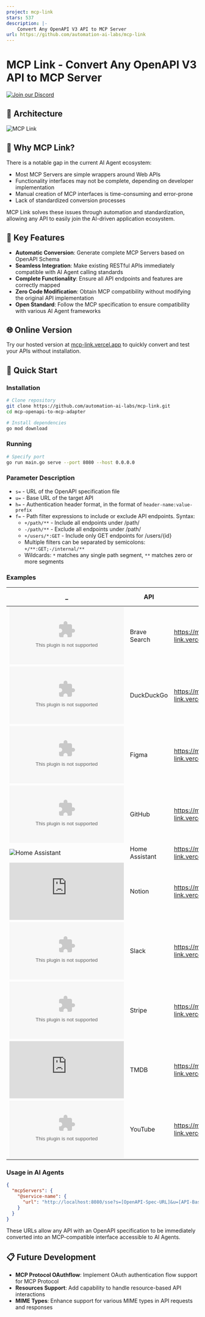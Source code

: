 ```yaml
---
project: mcp-link
stars: 537
description: |-
    Convert Any OpenAPI V3 API to MCP Server
url: https://github.com/automation-ai-labs/mcp-link
---
```


# MCP Link - Convert Any OpenAPI V3 API to MCP Server

[![Join our Discord](https://img.shields.io/discord/1234567890?color=7289da&label=Discord&logo=discord&logoColor=white)](https://discord.gg/qkzfbqdSa9)

## 🧩 Architecture

![MCP Link](assets/diagrams.png)

## 🤔 Why MCP Link?

There is a notable gap in the current AI Agent ecosystem:

- Most MCP Servers are simple wrappers around Web APIs
- Functionality interfaces may not be complete, depending on developer implementation
- Manual creation of MCP interfaces is time-consuming and error-prone
- Lack of standardized conversion processes

MCP Link solves these issues through automation and standardization, allowing any API to easily join the AI-driven application ecosystem.


## 🌟 Key Features

- **Automatic Conversion**: Generate complete MCP Servers based on OpenAPI Schema
- **Seamless Integration**: Make existing RESTful APIs immediately compatible with AI Agent calling standards
- **Complete Functionality**: Ensure all API endpoints and features are correctly mapped
- **Zero Code Modification**: Obtain MCP compatibility without modifying the original API implementation
- **Open Standard**: Follow the MCP specification to ensure compatibility with various AI Agent frameworks


## 🌐 Online Version

Try our hosted version at [mcp-link.vercel.app](https://mcp-link.vercel.app) to quickly convert and test your APIs without installation.


## 🚀 Quick Start

### Installation

```bash
# Clone repository
git clone https://github.com/automation-ai-labs/mcp-link.git
cd mcp-openapi-to-mcp-adapter

# Install dependencies
go mod download
```

### Running

```bash
# Specify port
go run main.go serve --port 8080 --host 0.0.0.0
```


### Parameter Description

- `s=` - URL of the OpenAPI specification file
- `u=` - Base URL of the target API
- `h=` - Authentication header format, in the format of `header-name:value-prefix`
- `f=` - Path filter expressions to include or exclude API endpoints. Syntax:
  - `+/path/**` - Include all endpoints under /path/
  - `-/path/**` - Exclude all endpoints under /path/
  - `+/users/*:GET` - Include only GET endpoints for /users/{id}
  - Multiple filters can be separated by semicolons: `+/**:GET;-/internal/**`
  - Wildcards: `*` matches any single path segment, `**` matches zero or more segments

### Examples
| _ | API | MCP Link URL | Authentication Method |
|------|-----|-------------|---------|
| ![Brave](https://img.logo.dev/brave.com) | Brave Search | https://mcp-link.vercel.app/links/brave | API Key |
| ![DuckDuckGo](https://img.logo.dev/duckduckgo.com) | DuckDuckGo | https://mcp-link.vercel.app/links/duckduckgo | None |
| ![Figma](https://img.logo.dev/figma.com) | Figma | https://mcp-link.vercel.app/links/figma | API Token |
| ![GitHub](https://img.logo.dev/github.com) | GitHub | https://mcp-link.vercel.app/links/github | Bearer Token |
| ![Home Assistant](https://img.logo.dev/home-assistant.io) | Home Assistant | https://mcp-link.vercel.app/links/homeassistant | Bearer Token |
| ![Notion](https://img.logo.dev/notion.so) | Notion | https://mcp-link.vercel.app/links/notion | Bearer Token |
| ![Slack](https://img.logo.dev/slack.com) | Slack | https://mcp-link.vercel.app/links/slack | Bearer Token |
| ![Stripe](https://img.logo.dev/stripe.com) | Stripe | https://mcp-link.vercel.app/links/stripe | Bearer Token |
| ![TMDB](https://img.logo.dev/themoviedb.org) | TMDB | https://mcp-link.vercel.app/links/tmdb | Bearer Token |
| ![YouTube](https://img.logo.dev/youtube.com) | YouTube | https://mcp-link.vercel.app/links/youtube | Bearer Token |

### Usage in AI Agents

```json
{
  "mcpServers": {
    "@service-name": {
      "url": "http://localhost:8080/sse?s=[OpenAPI-Spec-URL]&u=[API-Base-URL]&h=[Auth-Header]:[Value-Prefix]"
    }
  }
}
```

These URLs allow any API with an OpenAPI specification to be immediately converted into an MCP-compatible interface accessible to AI Agents.

## 📋 Future Development

- **MCP Protocol OAuthflow**: Implement OAuth authentication flow support for MCP Protocol
- **Resources Support**: Add capability to handle resource-based API interactions
- **MIME Types**: Enhance support for various MIME types in API requests and responses

